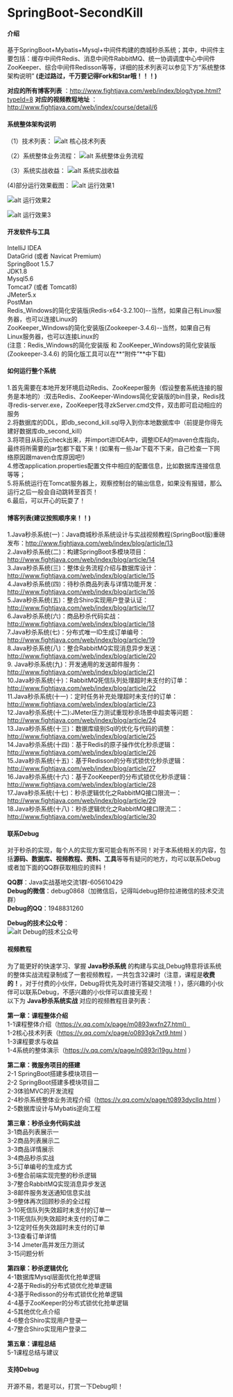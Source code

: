 # SpringBoot-SecondKill

#### 介绍
基于SpringBoot+Mybatis+Mysql+中间件构建的商城秒杀系统；其中，中间件主要包括：缓存中间件Redis、消息中间件RabbitMQ、统一协调调度中心中间件ZooKeeper、综合中间件Redisson等等，详细的技术列表可以参见下方“系统整体架构说明”
**(走过路过，千万要记得Fork和Star哦！！！)**

 **对应的所有博客列表** ：http://www.fightjava.com/web/index/blog/type.html?typeId=8 
 **对应的视频教程地址** ：http://www.fightjava.com/web/index/course/detail/6  

#### 系统整体架构说明
（1）技术列表：
![alt 核心技术列表](https://images.gitee.com/uploads/images/2019/0824/235302_1a4261d5_1442143.png)

（2）系统整体业务流程：
![alt 系统整体业务流程](https://images.gitee.com/uploads/images/2019/0824/235302_03ea97cd_1442143.png)

（3）系统实战收益：
![alt 系统实战收益](https://images.gitee.com/uploads/images/2019/0824/235302_0311e170_1442143.png)  

(4)部分运行效果截图：
![alt 运行效果1](https://images.gitee.com/uploads/images/2019/0824/235302_3a6851d7_1442143.png)    

![alt 运行效果2](https://images.gitee.com/uploads/images/2019/0824/235302_de1cfc85_1442143.png)   
 
![alt 运行效果3](https://images.gitee.com/uploads/images/2019/0824/235302_6cfca7e5_1442143.png)   
 

#### 开发软件与工具
IntelliJ IDEA  
DataGrid (或者 Navicat Premium)  
SpringBoot 1.5.7  
JDK1.8  
Mysql5.6  
Tomcat7 (或者 Tomcat8)  
JMeter5.x  
PostMan  
Redis_Windows的简化安装版(Redis-x64-3.2.100)--当然，如果自己有Linux服务器，也可以连接Linux的  
ZooKeeper_Windows的简化安装版(Zookeeper-3.4.6)--当然，如果自己有Linux服务器，也可以连接Linux的  
(注意：Redis_Windows的简化安装版 和 ZooKeeper_Windows的简化安装版(Zookeeper-3.4.6) 的简化版工具可以在**“附件”**中下载)

#### 如何运行整个系统  
1.首先需要在本地开发环境启动Redis、ZooKeeper服务（假设整套系统连接的服务是本地的）:双击Redis、ZooKeeper-Windows简化安装版的bin目录，Redis找寻redis-server.exe，ZooKeeper找寻zkServer.cmd文件，双击即可启动相应的服务     
2.将数据库的DDL，即db_second_kill.sql导入到你本地数据库中（前提是你得先建好数据库db_second_kill）     
3.将项目从码云check出来，并import进IDEA中，调整IDEA的maven仓库指向，最终将所需要的jar包都下载下来！(如果有一些Jar下载不下来，自己检查一下网络原因跟maven仓库原因吧!)    
4.修改application.properties配置文件中相应的配置信息，比如数据库连接信息等等；    
5.将系统运行在Tomcat服务器上，观察控制台的输出信息，如果没有报错，那么运行之后一般会自动跳转至首页！  
6.最后，可以开心的玩耍了！  

#### 博客列表(建议按照顺序来！！)  
1.Java秒杀系统(一)：Java商城秒杀系统设计与实战视频教程(SpringBoot版)重磅发布：http://www.fightjava.com/web/index/blog/article/13   
2.Java秒杀系统(二)：构建SpringBoot多模块项目：http://www.fightjava.com/web/index/blog/article/14    
3.Java秒杀系统(三)：整体业务流程介绍与数据库设计：http://www.fightjava.com/web/index/blog/article/15    
4.Java秒杀系统(四)：待秒杀商品列表与详情功能开发：http://www.fightjava.com/web/index/blog/article/16      
5.Java秒杀系统(五)：整合Shiro实现用户登录认证：http://www.fightjava.com/web/index/blog/article/17      
6.Java秒杀系统(六)：商品秒杀代码实战：http://www.fightjava.com/web/index/blog/article/18      
7.Java秒杀系统(七)：分布式唯一ID生成订单编号：http://www.fightjava.com/web/index/blog/article/19      
8.Java秒杀系统(八)：整合RabbitMQ实现消息异步发送：http://www.fightjava.com/web/index/blog/article/20        
9. Java秒杀系统(九)：开发通用的发送邮件服务：http://www.fightjava.com/web/index/blog/article/21         
10.Java秒杀系统(十)：RabbitMQ死信队列处理超时未支付的订单：http://www.fightjava.com/web/index/blog/article/22       
11.Java秒杀系统(十一)：定时任务补充处理超时未支付的订单：http://www.fightjava.com/web/index/blog/article/23       
12.Java秒杀系统(十二):JMeter压力测试重现秒杀场景中超卖等问题：http://www.fightjava.com/web/index/blog/article/24      
13.Java秒杀系统(十三)：数据库级别Sql的优化与代码的调整：http://www.fightjava.com/web/index/blog/article/25      
14.Java秒杀系统(十四)：基于Redis的原子操作优化秒杀逻辑：http://www.fightjava.com/web/index/blog/article/26    
15.Java秒杀系统(十五)：基于Redisson的分布式锁优化秒杀逻辑：http://www.fightjava.com/web/index/blog/article/27    
16.Java秒杀系统(十六)：基于ZooKeeper的分布式锁优化秒杀逻辑：http://www.fightjava.com/web/index/blog/article/28      
17.Java秒杀系统(十七)：秒杀逻辑优化之RabbitMQ接口限流一：http://www.fightjava.com/web/index/blog/article/29  
18.Java秒杀系统(十八)：秒杀逻辑优化之RabbitMQ接口限流二：http://www.fightjava.com/web/index/blog/article/30  


#### 联系Debug
对于秒杀的实现，每个人的实现方案可能会有所不同！对于本系统相关的内容，包括**源码、数据库、视频教程、资料、工具**等等有疑问的地方，均可以联系Debug或者加下面的QQ群获取相应的资料！

**QQ群**：Java实战基地交流1群-605610429   
**Debug的微信**：debug0868（加微信后，记得叫debug把你拉进微信的技术交流群）  
**Debug的QQ**：1948831260 <a target='_blank' href='http://wpa.qq.com/msgrd?v=1&uin=1948831260&site=qq&menu=yes'>                      	<img border='0' src='http://wpa.qq.com/pa?p=2:1948831260:41' alt='' title=''></a>

**Debug的技术公众号**：  
![alt Debug的技术公众号](https://images.gitee.com/uploads/images/2019/0824/235302_dfad0bc4_1442143.jpeg)  


#### 视频教程
为了能更好的快速学习、掌握 **Java秒杀系统** 的构建与实战,Debug特意将该系统的整体实战流程录制成了一套视频教程，一共包含32课时（注意，课程是**收费的！**，对于付费的小伙伴，Debug将优先及时进行答疑交流哦！），感兴趣的小伙伴可以联系Debug，不感兴趣的小伙伴可以直接无视！  
以下为 **Java秒杀系统实战** 对应的视频教程目录列表：    

**第一章：课程整体介绍**  
1-1课程整体介绍（https://v.qq.com/x/page/m0893wxfn27.html）  
1-2核心技术列表（https://v.qq.com/x/page/o0893gk7xt9.html ）  
1-3课程要求与收益  
1-4系统的整体演示（https://v.qq.com/x/page/n0893ri19gu.html ）    
  
**第二章：微服务项目的搭建**  
2-1 SpringBoot搭建多模块项目一  
2-2 SpringBoot搭建多模块项目二  
2-3体验MVC的开发流程  
2-4秒杀系统整体业务流程介绍（https://v.qq.com/x/page/t0893dycllq.html ）  
2-5数据库设计与Mybatis逆向工程  
  
**第三章：秒杀业务代码实战**  
3-1商品列表展示一  
3-2商品列表展示二  
3-3商品详情展示  
3-4商品秒杀实战  
3-5订单编号的生成方式  
3-6整合前端实现完整的秒杀逻辑  
3-7整合RabbitMQ实现消息异步发送  
3-8邮件服务发送通知信息实战  
3-9整体再次回顾秒杀的全过程  
3-10死信队列失效超时未支付的订单一  
3-11死信队列失效超时未支付的订单二  
3-12定时任务失效超时未支付的订单  
3-13查看订单详情  
3-14 Jmeter高并发压力测试  
3-15问题分析  

**第四章：秒杀逻辑优化**  
4-1数据库Mysql层面优化抢单逻辑  
4-2基于Redis的分布式锁优化抢单逻辑  
4-3基于Redisson的分布式锁优化抢单逻辑  
4-4基于ZooKeeper的分布式锁优化抢单逻辑  
4-5其他优化点介绍  
4-6整合Shiro实现用户登录一  
4-7整合Shiro实现用户登录二  

**第五章：课程总结**  
5-1课程总结与建议  

#### 支持Debug  
开源不易，若是可以，打赏一下Debug呗！  




